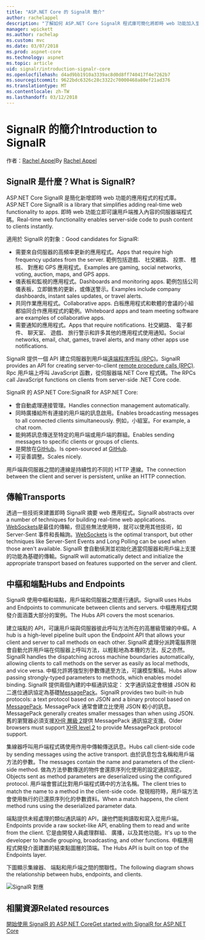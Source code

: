 ```yaml
---
title: "ASP.NET Core 的 SignalR 簡介"
author: rachelappel
description: "了解如何 ASP.NET Core SignalR 程式庫可簡化將即時 web 功能加入至應用程式。"
manager: wpickett
ms.author: rachelap
ms.custom: mvc
ms.date: 03/07/2018
ms.prod: aspnet-core
ms.technology: aspnet
ms.topic: article
uid: signalr/introduction-signalr-core
ms.openlocfilehash: d4ad9bb1910a3339ac8d0d8ff740417f4e7262b7
ms.sourcegitcommit: 9622bdc6326c28c3322c70000468a80ef21ad376
ms.translationtype: MT
ms.contentlocale: zh-TW
ms.lasthandoff: 03/12/2018
---
```

# <a name="introduction-to-signalr"></a><span data-ttu-id="1342e-103">SignalR 的簡介</span><span class="sxs-lookup"><span data-stu-id="1342e-103">Introduction to SignalR</span></span>

<span data-ttu-id="1342e-104">作者：[Rachel Appel](https://twitter.com/rachelappel)</span><span class="sxs-lookup"><span data-stu-id="1342e-104">By [Rachel Appel](https://twitter.com/rachelappel)</span></span>

## <a name="what-is-signalr"></a><span data-ttu-id="1342e-105">SignalR 是什麼？</span><span class="sxs-lookup"><span data-stu-id="1342e-105">What is SignalR?</span></span>

<span data-ttu-id="1342e-106">ASP.NET Core SignalR 是簡化新增即時 web 功能的應用程式的程式庫。</span><span class="sxs-lookup"><span data-stu-id="1342e-106">ASP.NET Core SignalR is a library that simplifies adding real-time web functionality to apps.</span></span> <span data-ttu-id="1342e-107">即時 web 功能立即可讓用戶端推入內容的伺服器端程式碼。</span><span class="sxs-lookup"><span data-stu-id="1342e-107">Real-time web functionality enables server-side code to push content to clients instantly.</span></span>

<span data-ttu-id="1342e-108">適用於 SignalR 的對象：</span><span class="sxs-lookup"><span data-stu-id="1342e-108">Good candidates for SignalR:</span></span>

* <span data-ttu-id="1342e-109">需要來自伺服器的高頻率更新的應用程式。</span><span class="sxs-lookup"><span data-stu-id="1342e-109">Apps that require high frequency updates from the server.</span></span> <span data-ttu-id="1342e-110">範例包括遊戲、 社交網路、 投票、 稽核、 對應和 GPS 應用程式。</span><span class="sxs-lookup"><span data-stu-id="1342e-110">Examples are gaming, social networks, voting, auction, maps, and GPS apps.</span></span>
* <span data-ttu-id="1342e-111">儀表板和監視的應用程式。</span><span class="sxs-lookup"><span data-stu-id="1342e-111">Dashboards and monitoring apps.</span></span> <span data-ttu-id="1342e-112">範例包括公司儀表板，立即銷售的更新，或傳送警示。</span><span class="sxs-lookup"><span data-stu-id="1342e-112">Examples include company dashboards, instant sales updates, or travel alerts.</span></span>
* <span data-ttu-id="1342e-113">共同作業應用程式。</span><span class="sxs-lookup"><span data-stu-id="1342e-113">Collaborative apps.</span></span> <span data-ttu-id="1342e-114">白板應用程式和軟體的會議的小組都協同合作應用程式的範例。</span><span class="sxs-lookup"><span data-stu-id="1342e-114">Whiteboard apps and team meeting software are examples of collaborative apps.</span></span>
* <span data-ttu-id="1342e-115">需要通知的應用程式。</span><span class="sxs-lookup"><span data-stu-id="1342e-115">Apps that require notifications.</span></span> <span data-ttu-id="1342e-116">社交網路、 電子郵件、 聊天室、 遊戲、 旅行警示和許多其他的應用程式使用通知。</span><span class="sxs-lookup"><span data-stu-id="1342e-116">Social networks, email, chat, games, travel alerts, and many other apps use notifications.</span></span>

<span data-ttu-id="1342e-117">SignalR 提供一個 API 建立伺服器到用戶端[遠端程序呼叫 (RPC)](https://wikipedia.org/wiki/Remote_procedure_call)。</span><span class="sxs-lookup"><span data-stu-id="1342e-117">SignalR provides an API for creating server-to-client [remote procedure calls (RPC)](https://wikipedia.org/wiki/Remote_procedure_call).</span></span> <span data-ttu-id="1342e-118">Rpc 用戶端上呼叫 JavaScript 函數，從伺服器端.NET Core 程式碼。</span><span class="sxs-lookup"><span data-stu-id="1342e-118">The RPCs call JavaScript functions on clients from server-side .NET Core code.</span></span>

<span data-ttu-id="1342e-119">SignalR 的 ASP.NET Core:</span><span class="sxs-lookup"><span data-stu-id="1342e-119">SignalR for ASP.NET Core:</span></span>

* <span data-ttu-id="1342e-120">會自動處理連接管理。</span><span class="sxs-lookup"><span data-stu-id="1342e-120">Handles connection management automatically.</span></span>
* <span data-ttu-id="1342e-121">同時廣播給所有連接的用戶端的訊息啟用。</span><span class="sxs-lookup"><span data-stu-id="1342e-121">Enables broadcasting messages to all connected clients simultaneously.</span></span> <span data-ttu-id="1342e-122">例如，小組室。</span><span class="sxs-lookup"><span data-stu-id="1342e-122">For example, a chat room.</span></span>
* <span data-ttu-id="1342e-123">能夠將訊息傳送至特定的用戶端或用戶端的群組。</span><span class="sxs-lookup"><span data-stu-id="1342e-123">Enables sending messages to specific clients or groups of clients.</span></span>
* <span data-ttu-id="1342e-124">是開放在[GitHub](https://github.com/aspnet/signalr)。</span><span class="sxs-lookup"><span data-stu-id="1342e-124">Is open-sourced at [GitHub](https://github.com/aspnet/signalr).</span></span>
* <span data-ttu-id="1342e-125">可妥善調整。</span><span class="sxs-lookup"><span data-stu-id="1342e-125">Scales nicely.</span></span>

<span data-ttu-id="1342e-126">用戶端與伺服器之間的連線是持續性的不同的 HTTP 連線。</span><span class="sxs-lookup"><span data-stu-id="1342e-126">The connection between the client and server is persistent, unlike an HTTP connection.</span></span>

## <a name="transports"></a><span data-ttu-id="1342e-127">傳輸</span><span class="sxs-lookup"><span data-stu-id="1342e-127">Transports</span></span>

<span data-ttu-id="1342e-128">透過一些技術來建置即時 SignalR 摘要 web 應用程式。</span><span class="sxs-lookup"><span data-stu-id="1342e-128">SignalR abstracts over a number of techniques for building real-time web applications.</span></span> <span data-ttu-id="1342e-129">[WebSockets](https://tools.ietf.org/html/rfc7118)是最佳的傳輸，但這些無法使用時，就可以使用其他技術，如 Server-Sent 事件和長輪詢。</span><span class="sxs-lookup"><span data-stu-id="1342e-129">[WebSockets](https://tools.ietf.org/html/rfc7118) is the optimal transport, but other techniques like Server-Sent Events and Long Polling can be used when those aren't available.</span></span> <span data-ttu-id="1342e-130">SignalR 會自動偵測並初始化適當伺服器和用戶端上支援的功能為基礎的傳輸。</span><span class="sxs-lookup"><span data-stu-id="1342e-130">SignalR will automatically detect and initialize the appropriate transport based on features supported on the server and client.</span></span>

## <a name="hubs-and-endpoints"></a><span data-ttu-id="1342e-131">中樞和端點</span><span class="sxs-lookup"><span data-stu-id="1342e-131">Hubs and Endpoints</span></span>

<span data-ttu-id="1342e-132">SignalR 使用中樞和端點，用戶端和伺服器之間進行通訊。</span><span class="sxs-lookup"><span data-stu-id="1342e-132">SignalR uses Hubs and Endpoints to communicate between clients and servers.</span></span> <span data-ttu-id="1342e-133">中樞應用程式開發介面涵蓋大部分的案例。</span><span class="sxs-lookup"><span data-stu-id="1342e-133">The Hubs API covers the most scenarios.</span></span>

<span data-ttu-id="1342e-134">建立端點的 API，可讓用戶端與伺服器彼此呼叫方法所在的高層級管線的中樞。</span><span class="sxs-lookup"><span data-stu-id="1342e-134">A hub is a high-level pipeline built upon the Endpoint API that allows your client and server to call methods on each other.</span></span> <span data-ttu-id="1342e-135">SignalR 處理分派跨電腦界限會自動允許用戶端在伺服器上呼叫方法，以輕鬆地為本機的方法，反之亦然。</span><span class="sxs-lookup"><span data-stu-id="1342e-135">SignalR handles the dispatching across machine boundaries automatically, allowing clients to call methods on the server as easily as local methods, and vice versa.</span></span> <span data-ttu-id="1342e-136">中樞允許將強型別參數傳遞至方法，可讓模型繫結。</span><span class="sxs-lookup"><span data-stu-id="1342e-136">Hubs allow passing strongly-typed parameters to methods, which enables model binding.</span></span> <span data-ttu-id="1342e-137">SignalR 提供兩個內建的中樞通訊協定： 文字通訊協定會根據 JSON 和二進位通訊協定為基礎[MessagePack](https://msgpack.org/)。</span><span class="sxs-lookup"><span data-stu-id="1342e-137">SignalR provides two built-in hub protocols: a text protocol based on JSON and a binary protocol based on [MessagePack](https://msgpack.org/).</span></span>  <span data-ttu-id="1342e-138">MessagePack 通常會建立比使用 JSON 較小的訊息。</span><span class="sxs-lookup"><span data-stu-id="1342e-138">MessagePack generally creates smaller messages than when using JSON.</span></span> <span data-ttu-id="1342e-139">舊的瀏覽器必須支援[XHR 層級 2](https://caniuse.com/#feat=xhr2)提供 MessagePack 通訊協定支援。</span><span class="sxs-lookup"><span data-stu-id="1342e-139">Older browsers must support [XHR level 2](https://caniuse.com/#feat=xhr2) to provide MessagePack protocol support.</span></span>

<span data-ttu-id="1342e-140">集線器呼叫用戶端程式碼使用作用中傳輸傳送訊息。</span><span class="sxs-lookup"><span data-stu-id="1342e-140">Hubs call client-side code by sending messages using the active transport.</span></span> <span data-ttu-id="1342e-141">由於訊息包含名稱和用戶端方法的參數。</span><span class="sxs-lookup"><span data-stu-id="1342e-141">The messages contain the name and parameters of the client-side method.</span></span> <span data-ttu-id="1342e-142">做為方法參數傳送的物件會還原序列化使用的設定通訊協定。</span><span class="sxs-lookup"><span data-stu-id="1342e-142">Objects sent as method parameters are deserialized using the configured protocol.</span></span> <span data-ttu-id="1342e-143">用戶端會嘗試比對用戶端程式碼中的方法名稱。</span><span class="sxs-lookup"><span data-stu-id="1342e-143">The client tries to match the name to a method in the client-side code.</span></span> <span data-ttu-id="1342e-144">發現相符時，用戶端方法會使用執行的已還原序列化的參數資料。</span><span class="sxs-lookup"><span data-stu-id="1342e-144">When a match happens, the client method runs using the deserialized parameter data.</span></span>

<span data-ttu-id="1342e-145">端點提供未經處理的類似通訊端的 API，讓他們能夠讀取和寫入從用戶端。</span><span class="sxs-lookup"><span data-stu-id="1342e-145">Endpoints provide a raw socket-like API, enabling them to read and write from the client.</span></span> <span data-ttu-id="1342e-146">它是由開發人員處理群組、 廣播，以及其他功能。</span><span class="sxs-lookup"><span data-stu-id="1342e-146">It's up to the developer to handle grouping, broadcasting, and other functions.</span></span> <span data-ttu-id="1342e-147">中樞應用程式開發介面建置的結束點圖層的頂端。</span><span class="sxs-lookup"><span data-stu-id="1342e-147">The Hubs API is built on top of the Endpoints layer.</span></span>

<span data-ttu-id="1342e-148">下圖顯示集線器、 端點和用戶端之間的關聯性。</span><span class="sxs-lookup"><span data-stu-id="1342e-148">The following diagram shows the relationship between hubs, endpoints, and clients.</span></span>

![SignalR 對應](introduction-signalr-core/_static/signalr-core-architecture.png)

## <a name="related-resources"></a><span data-ttu-id="1342e-150">相關資源</span><span class="sxs-lookup"><span data-stu-id="1342e-150">Related resources</span></span>

[<span data-ttu-id="1342e-151">開始使用 SignalR 的 ASP.NET Core</span><span class="sxs-lookup"><span data-stu-id="1342e-151">Get started with SignalR for ASP.NET Core</span></span>](xref:signalr/get-started-signalr-core)
